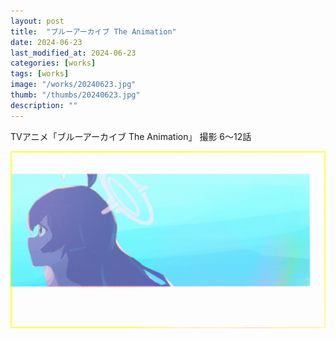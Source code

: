 ```yaml
---
layout: post
title:  "ブルーアーカイブ The Animation"
date: 2024-06-23
last_modified_at: 2024-06-23
categories: [works]
tags: [works]
image: "/works/20240623.jpg"
thumb: "/thumbs/20240623.jpg"
description: ""
---
```


TVアニメ「ブルーアーカイブ The Animation」 撮影 6～12話

![alt text](/images/20240623.jpg)
